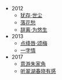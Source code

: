- 2012
  - [犹存·世尘](词/犹存·世尘.md)
  - [落花愁](词/落花愁.md)
  - [辞离·为悠生](词/辞离·为悠生.md)
- 2013
  - [点绛唇·颂梅](词/点绛唇·颂梅.md)
  - [一字情](词/一字情.md)
- 2017
  - [意游朱家角](词/意游朱家角.md)
  - [听翠湖春晓有感](词/听翠湖春晓有感.md)
